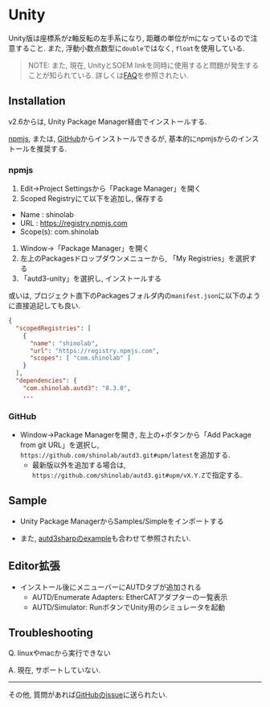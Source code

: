 # Unity

Unity版は座標系がz軸反転の左手系になり, 距離の単位がmになっているので注意すること.
また, 浮動小数点数型に`double`ではなく, `float`を使用している.

> NOTE: また, 現在, UnityとSOEM linkを同時に使用すると問題が発生することが知られている. 詳しくは[FAQ](https://shinolab.github.io/autd3/book/jp/FAQ/faq.html#linksoem%E4%BD%BF%E7%94%A8%E6%99%82%E3%81%AB%E9%80%81%E4%BF%A1%E3%81%8C%E9%A0%BB%E7%B9%81%E3%81%AB%E5%A4%B1%E6%95%97%E3%81%99%E3%82%8B)を参照されたい.

## Installation

v2.6からは, Unity Package Manager経由でインストールする.

[npmjs](#npmjs), または, [GitHub](#github)からインストールできるが, 基本的にnpmjsからのインストールを推奨する.

### npmjs

1. Edit→Project Settingsから「Package Manager」を開く
1. Scoped Registryにて以下を追加し, 保存する
  - Name    : shinolab
  - URL     : https://registry.npmjs.com
  - Scope(s): com.shinolab
1. Window→「Package Manager」を開く
1. 左上のPackagesドロップダウンメニューから, 「My Registries」を選択する 
1. 「autd3-unity」を選択し, インストールする

或いは, プロジェクト直下のPackagesフォルダ内の`manifest.json`に以下のように直接追記しても良い.

```json
{
  "scopedRegistries": [
    {
      "name": "shinolab",
      "url": "https://registry.npmjs.com",
      "scopes": [ "com.shinolab" ]
    }
  ],
  "dependencies": {
    "com.shinolab.autd3": "8.3.0",
    ...
```

### GitHub

- Window→Package Managerを開き, 左上の+ボタンから「Add Package from git URL」を選択し, `https://github.com/shinolab/autd3.git#upm/latest`を追加する.
    - 最新版以外を追加する場合は, `https://github.com/shinolab/autd3.git#upm/vX.Y.Z`で指定する.

## Sample

- Unity Package ManagerからSamples/Simpleをインポートする

- また, [autd3sharpのexample](https://github.com/shinolab/autd3/tree/master/cs/example)も合わせて参照されたい.

## Editor拡張

- インストール後にメニューバーにAUTDタブが追加される
    - AUTD/Enumerate Adapters: EtherCATアダプターの一覧表示
    - AUTD/Simulator: RunボタンでUnity用のシミュレータを起動

## Troubleshooting

Q. linuxやmacから実行できない

A. 現在, サポートしていない.

---

その他, 質問があれば[GitHubのissue](https://github.com/shinolab/autd3/issues)に送られたい.
